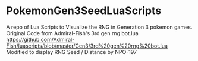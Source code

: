 # PokemonGen3SeedLuaScripts
  A repo of Lua Scripts to Visualize the RNG in Generation 3 pokemon games.  
  Original Code from Admiral-Fish's 3rd gen rng bot.lua  
  https://github.com/Admiral-Fish/luascripts/blob/master/Gen3/3rd%20gen%20rng%20bot.lua  
  Modified to display RNG Seed / Distance by NPO-197  
